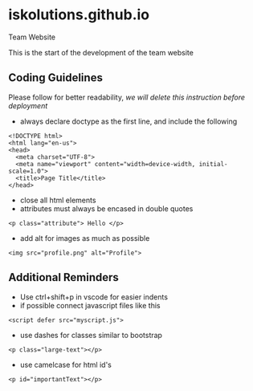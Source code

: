 # iskolutions.github.io
Team Website

This is the start of the development of the team website

## Coding Guidelines
Please follow for better readability, _we will delete this instruction before deployment_

- always declare doctype as the first line, and include the following
``` 
<!DOCTYPE html>
<html lang="en-us">
<head>
  <meta charset="UTF-8">
  <meta name="viewport" content="width=device-width, initial-scale=1.0">
  <title>Page Title</title>
</head>
``` 
- close all html elements
- attributes must always be encased in double quotes
```  
<p class="attribute"> Hello </p> 
```
- add alt for images as much as possible
``` 
<img src="profile.png" alt="Profile"> 
```


## Additional Reminders
- Use ctrl+shift+p in vscode for easier indents
- if possible connect javascript files like this
```
<script defer src="myscript.js">
```
- use dashes for classes similar to bootstrap
```
<p class="large-text"></p>
```

- use camelcase for html id's
```
<p id="importantText"></p>
```
